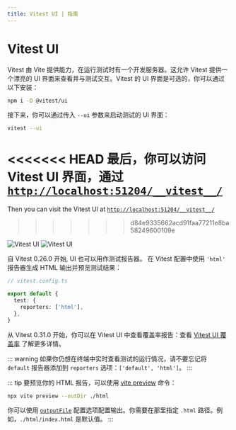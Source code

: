 ```yaml
---
title: Vitest UI | 指南
---
```


# Vitest UI

Vitest 由 Vite 提供能力，在运行测试时有一个开发服务器。这允许 Vitest 提供一个漂亮的 UI 界面来查看并与测试交互。Vitest 的 UI 界面是可选的，你可以通过以下安装：

```bash
npm i -D @vitest/ui
```

接下来，你可以通过传入 `--ui` 参数来启动测试的 UI 界面：

```bash
vitest --ui
```

<<<<<<< HEAD
最后，你可以访问 Vitest UI 界面，通过 <a href="http://localhost:51204/__vitest__/">`http://localhost:51204/__vitest__/`</a>
=======
Then you can visit the Vitest UI at <a href="http://localhost:51204/__vitest__/">`http://localhost:51204/__vitest__/`</a>
>>>>>>> d84e9335662acd91faa77211e8ba58249600109e

<img alt="Vitest UI" img-light src="https://user-images.githubusercontent.com/11247099/171992267-5cae2fa0-b927-400a-8eb1-da776974cb61.png">
<img alt="Vitest UI" img-dark src="https://user-images.githubusercontent.com/11247099/171992272-7c6057e2-80c3-4b17-a7b6-0ac28e5a5e0b.png">

自 Vitest 0.26.0 开始, UI 也可以用作测试报告器。 在 Vitest 配置中使用 `'html'` 报告器生成 HTML 输出并预览测试结果：

```ts
// vitest.config.ts

export default {
  test: {
    reporters: ['html'],
  },
}
```

从 Vitest 0.31.0 开始，你可以在 Vitest UI 中查看覆盖率报告：查看 [Vitest UI 覆盖率](/guide/coverage#vitest-ui) 了解更多详情。

::: warning
如果你仍想在终端中实时查看测试的运行情况，请不要忘记将 `default` 报告器添加到 `reporters` 选项：`['default', 'html']`。
:::

::: tip
要预览你的 HTML 报告，可以使用 [vite preview](https://vitejs.dev/guide/cli.html#vite-preview) 命令：

```sh
npx vite preview --outDir ./html
```

你可以使用 [`outputFile`](/config/#outputfile) 配置选项配置输出。你需要在那里指定 `.html` 路径。例如，`./html/index.html` 是默认值。
:::

